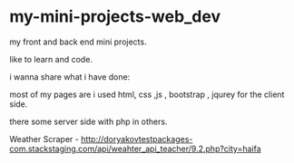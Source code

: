 # my-mini-projects-web_dev
my front and back end mini projects.

like to learn and code.

i wanna share what i have done:


most of my pages are  i used html, css ,js , bootstrap , jqurey for the client side.

there some server side with php in others.

Weather Scraper - http://doryakovtestpackages-com.stackstaging.com/api/weahter_api_teacher/9.2.php?city=haifa
